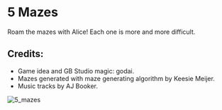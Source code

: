 # 5 Mazes
 
Roam the mazes with Alice! Each one is more and more difficult.

## Credits:

* Game idea and GB Studio magic: godai.
* Mazes generated with maze generating algorithm by Keesie Meijer.
* Music tracks by AJ Booker.
 
![5_mazes](https://user-images.githubusercontent.com/68123541/222948982-f696f281-0763-459c-89ea-9a6d3a5d9dd1.jpg)

